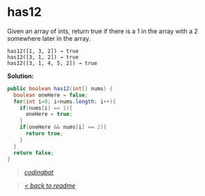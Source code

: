 # has12

Given an array of ints, return true if there is a 1 in the array with a 2 somewhere later in the array.

```
has12([1, 3, 2]) → true
has12([3, 1, 2]) → true
has12([3, 1, 4, 5, 2]) → true
```

**Solution:**

```java
public boolean has12(int[] nums) {
  boolean oneHere = false;
  for(int i=0; i<nums.length; i++){
    if(nums[i] == 1){
      oneHere = true;
    }
    if(oneHere && nums[i] == 2){
      return true;
    }
  }
  return false;
}
```

> _[codingbat](https://codingbat.com/prob/p169260)_

> [< _back to readme_](FINDREPLACEREADME)